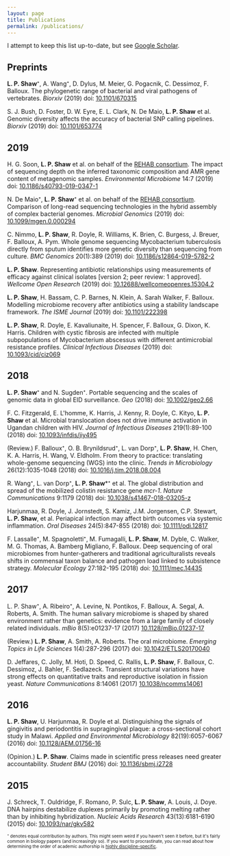 ```yaml
---
layout: page
title: Publications
permalink: /publications/
---
```


I attempt to keep this list up-to-date, but see [Google Scholar](https://scholar.google.com/citations?user=oaQPy0EAAAAJ).

## Preprints

**L. P. Shaw**⁺, A. Wang⁺, D. Dylus, M. Meier, G. Pogacnik, C. Dessimoz, F. Balloux. The phylogenetic range of bacterial and viral pathogens of vertebrates. *Biorxiv* (2019) doi: [10.1101/670315](https://doi.org/10.1101/670315)

S. J. Bush, D. Foster, D. W. Eyre, E. L. Clark, N. De Maio, **L. P. Shaw** et al. Genomic diversity affects the accuracy of bacterial SNP calling pipelines. *Biorxiv* (2019) doi: [10.1101/653774](https://doi.org/10.1101/653774)


## 2019

H. G. Soon, **L. P. Shaw** et al. on behalf of the [REHAB consortium](http://modmedmicro.nsms.ox.ac.uk/rehab/). The impact of sequencing depth on the inferred taxonomic composition and AMR gene content of metagenomic samples. *Environmental Microbiome* 14:7 (2019) doi: [10.1186/s40793-019-0347-1](https://doi.org/10.1186/s40793-019-0347-1)

N. De Maio⁺, **L. P. Shaw**⁺ et al. on behalf of the [REHAB consortium](http://modmedmicro.nsms.ox.ac.uk/rehab/). Comparison of long-read sequencing technologies in the hybrid assembly of complex bacterial genomes. *Microbial Genomics* (2019) doi: [10.1099/mgen.0.000294](https://doi.org/10.1099/mgen.0.000294)

C. Nimmo, **L. P. Shaw**, R. Doyle, R. Williams, K. Brien, C. Burgess, J. Breuer, F. Balloux, A. Pym. Whole genome sequencing Mycobacterium tuberculosis directly from sputum identifies more genetic diversity than sequencing from culture. *BMC Genomics* 20(1):389 (2019) doi: [10.1186/s12864-019-5782-2](https://doi.org/10.1186/s12864-019-5782-2)

**L. P. Shaw**. Representing antibiotic relationships using measurements of efficacy against clinical isolates [version 2; peer review: 1 approved]. *Wellcome Open Research* (2019) doi: [10.12688/wellcomeopenres.15304.2](https://doi.org/10.1186/s12864-019-5782-2)

**L. P. Shaw**, H. Bassam, C. P. Barnes, N. Klein, A. Sarah Walker, F. Balloux. Modelling microbiome recovery after antibiotics using a stability landscape framework. *The ISME Journal* (2019) doi: [10.1101/222398](https://doi.org/10.1101/222398)

**L. P. Shaw**, R. Doyle, E. Kavaliunaite, H. Spencer, F. Balloux, G. Dixon, K. Harris. Children with cystic fibrosis are infected with multiple subpopulations of Mycobacterium abscessus with different antimicrobial resistance profiles. *Clinical Infectious Diseases* (2019) doi: [10.1093/cid/ciz069](https://doi.org/10.1093/cid/ciz069)


## 2018

**L. P. Shaw**⁺ and N. Sugden⁺. Portable sequencing and the scales of genomic data in global EID surveillance. *Geo* (2018) doi: [10.1002/geo2.66](https://doi.org/10.1002/geo2.66)

F. C. Fitzgerald, E. L'homme, K. Harris, J. Kenny, R. Doyle, C. Kityo, **L. P. Shaw** et al. Microbial translocation does not drive immune activation in Ugandan children with HIV. *Journal of Infectious Diseases* 219(1):89-100 (2018) doi: [10.1093/infdis/jiy495](https://doi.org/10.1093/infdis/jiy495)

(Review.) F. Balloux⁺, O. B. Brynildsrud⁺, L. van Dorp⁺, **L. P. Shaw**, H. Chen,  K. A. Harris, H. Wang, V. Eldholm. From theory to practice: translating whole-genome sequencing (WGS) into the clinic. *Trends in Microbiology* 26(12):1035-1048 (2018) doi: [10.1016/j.tim.2018.08.004](https://doi.org/10.1016/j.tim.2018.08.004)

R. Wang⁺, L. van Dorp⁺, **L. P. Shaw***⁺ et al. The global distribution and spread of the mobilized colistin resistance gene *mcr-1*. *Nature Communications* 9:1179 (2018) doi: [10.1038/s41467-018-03205-z](https://doi.org/10.1038/s41467-018-03205-z)

Harjunmaa, R. Doyle, J. Jornstedt, S. Kamiz, J.M. Jorgensen, C.P. Stewart, **L. P. Shaw**, et al. Periapical infection may affect birth outcomes via systemic inflammation. *Oral Diseases* 24(5):847-855 (2018) doi: [10.1111/odi.12817](https://doi.org/10.1111/odi.12817)

F. Lassalle⁺, M. Spagnoletti⁺, M. Fumagalli, **L. P. Shaw**, M. Dyble, C. Walker, M. G. Thomas, A. Bamberg Migliano, F. Balloux. Deep sequencing of oral microbiomes from hunter-gatherers and traditional agriculturalists reveals shifts in commensal taxon balance and pathogen load linked to subsistence strategy. *Molecular Ecology* 27:182-195 (2018) doi: [10.1111/mec.14435](https://doi.org/10.1111/mec.14435)


## 2017

L. P. Shaw⁺, A. Ribeiro⁺, A. Levine, N. Pontikos, F. Balloux, A. Segal, A. Roberts, A. Smith. The human salivary microbiome is shaped by shared environment rather than genetics: evidence from a large family of closely related individuals. *mBio* 8(5):e01237-17 (2017) [10.1128/mBio.01237-17](https://doi.org/10.1128/mBio.01237-17)

(Review.) **L. P. Shaw**, A. Smith, A. Roberts. The oral microbiome. *Emerging Topics in Life Sciences* 1(4):287-296 (2017) doi: [10.1042/ETLS20170040](https://doi.org/10.1042/ETLS20170040)

D. Jeffares, C. Jolly, M. Hoti, D. Speed, C. Rallis, **L. P. Shaw**, F. Balloux, C. Dessimoz, J. Bahler, F. Sedlazeck. Transient structural variations have strong effects on quantitative traits and reproductive isolation in fission yeast. *Nature Communications* 8:14061 (2017) [10.1038/ncomms14061](https://doi.org/10.1038/ncomms14061)

## 2016

**L. P. Shaw**, U. Harjunmaa, R. Doyle et al. Distinguishing the signals of gingivitis and periodontitis in supragingival plaque: a cross-sectional cohort study in Malawi. *Applied and Environmental Microbiology* 82(19):6057-6067 (2016) doi: [10.1128/AEM.01756-16](https://doi.org/10.1128/AEM.01756-16)

(Opinion.) **L. P. Shaw**. Claims made in scientific press releases need greater accountability. *Student BMJ* (2016) doi: [10.1136/sbmj.i2728](https://doi.org/10.1136/sbmj.i2728)

## 2015

J. Schreck, T. Ouldridge, F. Romano, P. Sulc, **L. P. Shaw**, A. Louis, J. Doye. DNA hairpins destabilize duplexes primarily by promoting melting rather than by inhibiting hybridization. *Nucleic Acids Research* 43(13):6181-6190 (2015) doi: [10.1093/nar/gkv582](https://doi.org/10.1093/nar/gkv582)

<font size="1">⁺ denotes equal contribution by authors. This might seem weird if you haven't seen it before, but it's fairly common in biology papers (and increasingly so). If you want to procrastinate, you can read about how determining the order of academic authorship is [highly discipline-specific](https://en.wikipedia.org/wiki/Academic_authorship#Order_of_authors_in_a_list). </font>
